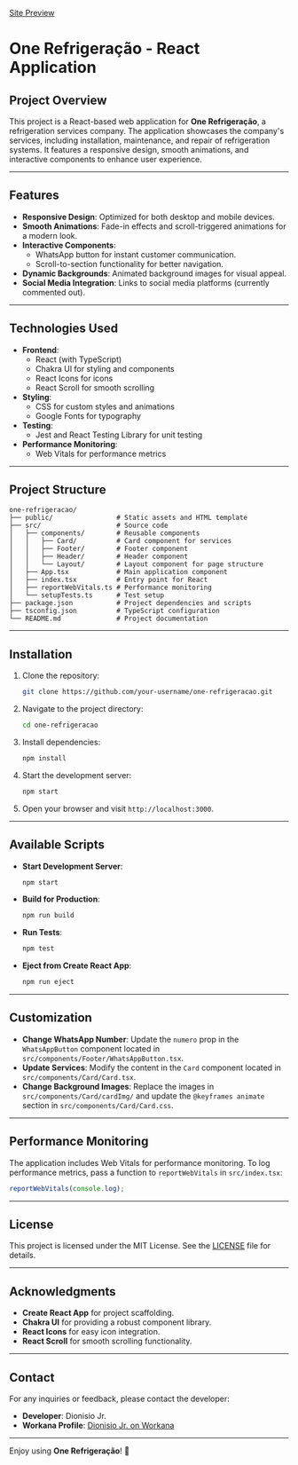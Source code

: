 <a href="one-refrigeracao.netlify.app"> Site Preview </a>


# One Refrigeração - React Application

## **Project Overview**
This project is a React-based web application for **One Refrigeração**, a refrigeration services company. The application showcases the company's services, including installation, maintenance, and repair of refrigeration systems. It features a responsive design, smooth animations, and interactive components to enhance user experience.

---

## **Features**
- **Responsive Design**: Optimized for both desktop and mobile devices.
- **Smooth Animations**: Fade-in effects and scroll-triggered animations for a modern look.
- **Interactive Components**:
  - WhatsApp button for instant customer communication.
  - Scroll-to-section functionality for better navigation.
- **Dynamic Backgrounds**: Animated background images for visual appeal.
- **Social Media Integration**: Links to social media platforms (currently commented out).

---

## **Technologies Used**
- **Frontend**:
  - React (with TypeScript)
  - Chakra UI for styling and components
  - React Icons for icons
  - React Scroll for smooth scrolling
- **Styling**:
  - CSS for custom styles and animations
  - Google Fonts for typography
- **Testing**:
  - Jest and React Testing Library for unit testing
- **Performance Monitoring**:
  - Web Vitals for performance metrics

---

## **Project Structure**
```
one-refrigeracao/
├── public/                # Static assets and HTML template
├── src/                   # Source code
│   ├── components/        # Reusable components
│   │   ├── Card/          # Card component for services
│   │   ├── Footer/        # Footer component
│   │   ├── Header/        # Header component
│   │   └── Layout/        # Layout component for page structure
│   ├── App.tsx            # Main application component
│   ├── index.tsx          # Entry point for React
│   ├── reportWebVitals.ts # Performance monitoring
│   └── setupTests.ts      # Test setup
├── package.json           # Project dependencies and scripts
├── tsconfig.json          # TypeScript configuration
└── README.md              # Project documentation
```

---

## **Installation**
1. Clone the repository:
   ```bash
   git clone https://github.com/your-username/one-refrigeracao.git
   ```
2. Navigate to the project directory:
   ```bash
   cd one-refrigeracao
   ```
3. Install dependencies:
   ```bash
   npm install
   ```
4. Start the development server:
   ```bash
   npm start
   ```
5. Open your browser and visit `http://localhost:3000`.

---

## **Available Scripts**
- **Start Development Server**:
  ```bash
  npm start
  ```
- **Build for Production**:
  ```bash
  npm run build
  ```
- **Run Tests**:
  ```bash
  npm test
  ```
- **Eject from Create React App**:
  ```bash
  npm run eject
  ```

---

## **Customization**
- **Change WhatsApp Number**:
  Update the `numero` prop in the `WhatsAppButton` component located in `src/components/Footer/WhatsAppButton.tsx`.
- **Update Services**:
  Modify the content in the `Card` component located in `src/components/Card/Card.tsx`.
- **Change Background Images**:
  Replace the images in `src/components/Card/cardImg/` and update the `@keyframes animate` section in `src/components/Card/Card.css`.

---

## **Performance Monitoring**
The application includes Web Vitals for performance monitoring. To log performance metrics, pass a function to `reportWebVitals` in `src/index.tsx`:
```typescript
reportWebVitals(console.log);
```

---

## **License**
This project is licensed under the MIT License. See the [LICENSE](LICENSE) file for details.

---

## **Acknowledgments**
- **Create React App** for project scaffolding.
- **Chakra UI** for providing a robust component library.
- **React Icons** for easy icon integration.
- **React Scroll** for smooth scrolling functionality.

---

## **Contact**
For any inquiries or feedback, please contact the developer:
- **Developer**: Dionisio Jr.
- **Workana Profile**: [Dionisio Jr. on Workana](https://www.workana.com/freelancer/1c944ab88433a73d9ef59a489eb16ffc)

---

Enjoy using **One Refrigeração**! 🚀
